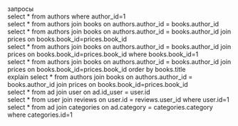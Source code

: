 запросы  
select * from authors where author_id=1  
select * from authors join books on authors.author_id = books.author_id  
select * from authors join books on authors.author_id = books.author_id join prices on books.book_id=prices.book_id  
select * from authors join books on authors.author_id = books.author_id join prices on books.book_id=prices.book_id where books.book_id=1  
select * from authors join books on authors.author_id = books.author_id join prices on books.book_id=prices.book_id order by books.title  
explain select * from authors join books on authors.author_id = books.author_id join prices on books.book_id=prices.book_id  
select * from ad join user on ad.id_user = user.id  
select * from user join reviews on user.id = reviews.user_id where user.id=1  
select * from ad join categories on ad.category = categories.category where categories.id=1  
